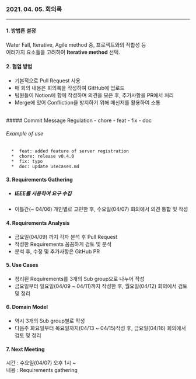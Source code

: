 
### 2021. 04. 05. 회의록
<hr style="height: 1px;"></hr>

#### 1. 방법론 설정
Water Fall, Iterative, Agile method 중, 프로젝트와의 적합성 등\
 여러가지 요소들을 고려하여 **Iterative method** 선택.


#### 2. 협업 방법
- 기본적으로 Pull Request 사용
- 매 회의 내용은 회의록을 작성하여 GitHub에 업로드
- 팀원들이 Notion에 함께 작성하며 의견을 모은 후, 추가사항을 PR에서 처리
- Merge에 있어 Confliction을 방지하기 위해 메신저를 활용하여 소통
<br>
  ##### Commit Message Regulation
  - chore
  - feat
  - fix
  - doc

  ###### Example of use
      *  feat: added feature of server registration
      *  chore: release v0.4.0
      *  fix: typo
      *  doc: update usecases.md


#### 3. Requirements Gathering
- ##### IEEE를 사용하여 요구 수집
- 이틀간(~ 04/06) 개인별로 고민한 후, 수요일(04/07) 회의에서 의견 통합 및 작성
  

#### 4. Requirements Analysis
- 금요일(04/09) 까지 각자 분석 후 Pull Request
- 작성한 Requirements 꼼꼼하게 검토 및 분석
- 분석 후, 수정 및 추가사항은 GitHub PR

#### 5. Use Cases
- 정리된 Requirements를 3개의 Sub group으로 나누어 작성
- 금요일부터 일요일(04/09 ~ 04/11)까지 작성한 후, 
  월요일(04/12) 회의에서 검토 및 정리
  
#### 6. Domain Model
- 역시 3개의 Sub group별로 작성
- 다음주 화요일부터 목요일까지(04/13 ~ 04/15)작성 후, 금요일(04/16) 회의에서 검토 및 정리

#### 7. Next Meeting
시간 : 수요일(04/07) 오후 1시 ~ \
내용 : Requirements gathering
